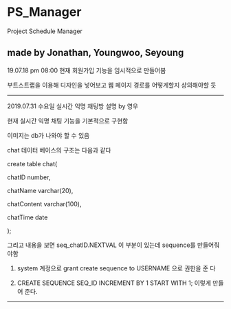 # PS_Manager
Project Schedule Manager

made by Jonathan, Youngwoo, Seyoung
---
19.07.18 pm 08:00
현재 회원가입 기능을 임시적으로 만들어봄

부트스트랩을 이용해 디자인을 넣어보고 웹 페이지 경로를 어떻게할지 상의해야할 듯


---
2019.07.31 수요일 실시간 익명 채팅방 설명 by 영우

현재 실시간 익명 채팅 기능을 기본적으로 구현함

이미지는 db가 나와야 할 수 있음

chat 데이터 베이스의 구조는 다음과 같다

create table chat(

  chatID number,
  
  chatName varchar(20),
  
  chatContent varchar(100),
  
  chatTime date
  
  );
  
그리고 내용을 보면 seq_chatID.NEXTVAL 이 부분이 있는데 sequence를 만들어줘야함

1. system 계정으로 grant create sequence to USERNAME 으로 권한을 준 다

2. CREATE SEQUENCE SEQ_ID INCREMENT BY 1 START WITH 1; 이렇게 만들어 준다.

---
